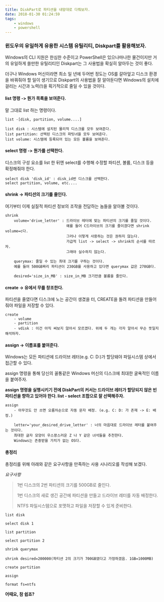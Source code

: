 ```yaml
---
title: DiskPart로 파티션을 내맘대로 다뤄보자.
date: 2018-01-30 01:24:59
tags:
    - windows
    - powershell
---
```


### 윈도우의 유일하게 유용한 시스템 유틸리티, Diskpart를 활용해보자. 

Windows의 CLI 지원은 한심한 수준이고 PowerShell은 있으나마나한 물건이지만 거의 유일하게 쓸만한 유틸리티인 Diskpart는 그 사용법을 확실히 알아두는 것이 좋다.

더구나 Windows 머신이라면 최소 일 년에 두어번 정도는 OS를 갈아엎고 디스크 환경을 바꿔줘야 할 일이 생기므로 Diskpart의 사용법을 잘 알아둔다면 Windows의 설치에 걸리는 시간과 노력(!)을 획기적으로 줄일 수 있을 것이다. 

#### list 명령 -> 뭔가 목록을 보여준다. 

말 그대로 list 하는 명령이다. 

```
list -[disk, partition, volume....]

list disk : 시스템에 설치된 물리적 디스크를 모두 보여준다. 
list partition: 선택된 디스크의 파팃녀을 모두 보여준다. 
list volume: 시스템에 등록되어 있는 모든 볼륨을 보여준다. 
```


#### select 명령 -> 뭔가를 선택한다. 

디스크의 구성 요소를 list 한 뒤엔 select를 수행해 수정할 파티션, 볼륨, 디스크 등을 확정해줘야 한다.

```
select disk 'disk_id' : disk_id번 디스크를 선택한다. 
select partition, volume, etc....
```

#### shrink -> 파티션의 크기를 줄인다.

여기부터 이제 실질적 파티션 정보의 조작을 전담하는 놈들을 알아볼 것이다. 

```
shrink 
    volume='drive_letter' : 드라이브 레터에 맞는 파티션의 크기를 줄일 것이다.
                            예를 들어 C드라이브의 크기를 줄이겠다면 shrink volume=c다.
                            그러나 이렇게 사용하는 것은 권하지 않는다.
                            가급적 list -> select -> shrink의 순서를 따르자. 
                            그래야 실수하지 않는다.
    
    querymax: 줄일 수 있는 최대 크기를 구하는 것이다. 
    예를 들어 500GB짜리 파티션이 230GB를 사용하고 있다면 querymax 값은 270GB다.

    desired='size_in_MB' : size_in_MB 크기만큼 볼륨을 줄인다. 
```

#### create -> 유에서 무를 창조한다.

파티션을 줄였다면 디스크에 노는 공간이 생겼을 터, CREATE을 돌려 파티션을 만들어줘야 파일을 저장할 수 있다. 

```
create
    - volume
    - partition
    - vdisk : 이건 아직 써보지 않아서 모르겠다. 위에 두 개는 각자 알아서 무슨 뜻일지 해석하자.
```

#### assign -> 이름표를 붙여준다. 

Windows는 모든 파티션에 드라이브 레터(e.g. C: D:)가 할당돼야 파일시스템 상에서 접근할 수 있다. 

assign 명령을 통해 당신의 꼴통같은 Windows 머신의 디스크에 최대한 굴욕적인 이름을 붙여주자. 

**assign 명령을 실행시키기 전에 DiskPart의 커서는 드라이브 레터가 할당되지 않은 빈 파티션을 향하고 있어야 한다. list - select 조합으로 잘 선택해주자.**

```
assign
    - 아무것도 안 쓰면 오름차순으로 자동 문자 배정. (e.g. C: D: 가 존재 -> E: 배정.)

    letter='your_desired_drive_letter' : 너의 마음대로 드라이브 레터를 붙여주는 것이다. 
    최대한 글자 모양이 우스꽝스러운 Z 나 Y 같은 녀석들을 추천한다. 
    Windows는 존중받을 가치가 없는 OS다.
```

#### 총정리 

총정리를 위해 아래와 같은 요구사항을 만족하는 사용 시나리오를 작성해 보겠다. 

*요구사항*
>1번 디스크의 2번 파티션의 크기를 500GB로 줄인다. 
>
>1번 디스크의 새로 생긴 공간에 파티션을 만들고 드라이브 레터를 자동 배정한다.
>
>NTFS 파일시스템으로 포맷하고 파일을 저장할 수 있게 준비한다.

```
list disk

select disk 1

list partition

select partition 2

shrink querymax

shrink desired=200000(파티션 2의 크기가 700GB였다고 가정하겠음. 1GB=1000MB)

create partition

assign

format fs=ntfs
```

**어때요, 참 쉽죠?**